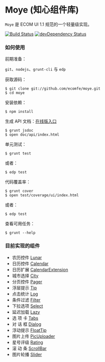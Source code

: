 Moye (知心组件库)
=====================

`Moye` 是 ECOM UI 1.1 规范的一个轻量级实现。

[![Build Status](https://travis-ci.org/ecomfe/moye.png?branch=master)](https://travis-ci.org/ecomfe/Moye) [![devDependency Status](https://david-dm.org/ecomfe/moye/dev-status.png)](https://david-dm.org/ecomfe/moye#info=devDependencies)


### 如何使用

前期准备：

`git`、`nodejs`、`grunt-cli` 与 `edp`

获取源码：

    $ git clone git://github.com/ecomfe/moye.git
    $ cd moye

安装依赖：

    $ npm install

生成 API 文档：[在线版入口](http://ecomfe.github.io/moye/doc/api/index.html)

    $ grunt jsdoc
    $ open doc/api/index.html

单元测试：

    $ grunt test

或者：
    
    $ edp test

代码覆盖率：

    $ grunt cover
    $ open test/coverage/ui/index.html

或者：
    
    $ edp test

查看可用任务：

    $ grunt --help
    

### 目前实现的组件

- 农历控件 [Lunar](http://ecomfe.github.io/moye/example/Lunar.html)
- 日历控件 [Calendar](http://ecomfe.github.io/moye/example/Calendar.html)
- 日历扩展 [CalendarExtension](http://ecomfe.github.io/moye/example/CalendarExtension.html)
- 城市选择 [City](http://ecomfe.github.io/moye/example/City.html)
- 分页控件 [Pager](http://ecomfe.github.io/moye/example/Pager.html)
- 浮层提示 [Tip](http://ecomfe.github.io/moye/example/Tip.html)
- 点击统计 [Log](http://ecomfe.github.io/moye/example/log.html)
- 条件过滤 [Filter](http://ecomfe.github.io/moye/example/Filter.html)
- 下拉选项 [Select](http://ecomfe.github.io/moye/example/Select.html)
- 延迟加载 [Lazy](http://ecomfe.github.io/moye/example/Lazy.html)
- 选 项 卡 [Tabs](http://ecomfe.github.io/moye/example/Tabs.html)
- 对 话 框 [Dialog](http://ecomfe.github.io/moye/example/Dialog.html)
- 浮动提示 [FloatTip](http://ecomfe.github.io/moye/example/FloatTip.html)
- 图片上传 [PicUploader](http://ecomfe.github.io/moye/example/PicUploader.html)
- 星号评级 [Rating](http://ecomfe.github.io/moye/example/Rating.html)
- 滚 动 条 [ScrollBar](http://ecomfe.github.io/moye/example/ScrollBar.html)
- 图片轮播 [Slider](http://ecomfe.github.io/moye/example/Slider.html)
